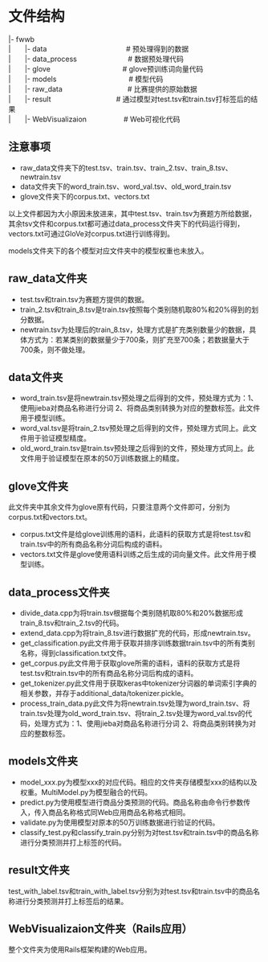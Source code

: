 # 文件结构

|- fwwb<br/>
|　　|- data　　　　　　　　　　　   # 预处理得到的数据<br/>
|　　|- data_process　　　　　　　 # 数据预处理代码<br/>
|　　|- glove　　　　　　　　　　   # glove预训练词向量代码<br/>
|　　|- models　　　　　　　　　　  # 模型代码<br/>
|　　|- raw_data　　　　　　　　　  # 比赛提供的原始数据<br/>
|　　|- result　　　　　　　　　    # 通过模型对test.tsv和train.tsv打标签后的结果<br/>
|　　|- WebVisualizaion　　　　　  # Web可视化代码<br/>

## 注意事项

- raw_data文件夹下的test.tsv、train.tsv、train_2.tsv、train_8.tsv、newtrain.tsv<br/>
- data文件夹下的word_train.tsv、word_val.tsv、old_word_train.tsv<br/>
- glove文件夹下的corpus.txt、vectors.txt<br/>

以上文件都因为大小原因未放进来，其中test.tsv、train.tsv为赛题方所给数据，其余tsv文件和corpus.txt都可通过data_process文件夹下的代码运行得到，vectors.txt可通过GloVe对corpus.txt进行训练得到。<br/>

models文件夹下的各个模型对应文件夹中的模型权重也未放入。<br/>

## raw_data文件夹

- test.tsv和train.tsv为赛题方提供的数据。<br/>
- train_2.tsv和train_8.tsv是train.tsv按照每个类别随机取80%和20%得到的划分数据。<br/>
- newtrain.tsv为处理后的train_8.tsv，处理方式是扩充类别数量少的数据，具体方式为：若某类别的数据量少于700条，则扩充至700条；若数据量大于700条，则不做处理。<br/>

## data文件夹

- word_train.tsv是将newtrain.tsv预处理之后得到的文件，预处理方式为：1、使用jieba对商品名称进行分词 2、将商品类别转换为对应的整数标签。此文件用于模型训练。<br/>
- word_val.tsv是将train_2.tsv预处理之后得到的文件，预处理方式同上。此文件用于验证模型精度。<br/>
- old_word_train.tsv是train.tsv预处理之后得到的文件，预处理方式同上。此文件用于验证模型在原本的50万训练数据上的精度。<br/>

## glove文件夹

此文件夹中其余文件为glove原有代码，只要注意两个文件即可，分别为corpus.txt和vectors.txt。<br/>
- corpus.txt文件是给glove训练用的语料，此语料的获取方式是将test.tsv和train.tsv中的所有商品名称分词后构成的语料。<br/>
- vectors.txt文件是glove使用语料训练之后生成的词向量文件。此文件用于模型训练。<br/>

## data_process文件夹

- divide_data.cpp为将train.tsv根据每个类别随机取80%和20%数据形成train_8.tsv和train_2.tsv的代码。<br/>
- extend_data.cpp为将train_8.tsv进行数据扩充的代码，形成newtrain.tsv。<br/>
- get_classification.py此文件用于获取并排序训练数据train.tsv中的所有类别名称，得到classification.txt文件。<br/>
- get_corpus.py此文件用于获取glove所需的语料，语料的获取方式是将test.tsv和train.tsv中的所有商品名称分词后构成的语料。<br/>
- get_tokenizer.py此文件用于获取keras中tokenizer分词器的单词索引字典的相关参数，并存于additional_data/tokenizer.pickle。<br/>
- process_train_data.py此文件为将newtrain.tsv处理为word_train.tsv、将train.tsv处理为old_word_train.tsv、将train_2.tsv处理为word_val.tsv的代码，处理方式为：1、使用jieba对商品名称进行分词 2、将商品类别转换为对应的整数标签。<br/>

## models文件夹

- model_xxx.py为模型xxx的对应代码。相应的文件夹存储模型xxx的结构以及权重。MultiModel.py为模型融合的代码。<br/>
- predict.py为使用模型进行商品分类预测的代码。商品名称由命令行参数传入，传入商品名称格式同Web应用商品名称格式相同。<br/>
- validate.py为使用模型对原本的50万训练数据进行验证的代码。<br/>
- classify_test.py和classify_train.py分别为对test.tsv和train.tsv中的商品名称进行分类预测并打上标签的代码。<br/>

## result文件夹

test_with_label.tsv和train_with_label.tsv分别为对test.tsv和train.tsv中的商品名称进行分类预测并打上标签后的结果。<br/>

## WebVisualizaion文件夹（Rails应用）

整个文件夹为使用Rails框架构建的Web应用。<br/>
